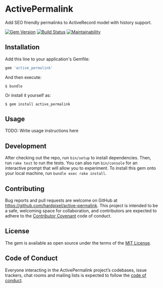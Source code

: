 # ActivePermalink

Add SEO friendly permalinks to ActiveRecord model with history support.

[![Gem Version](https://badge.fury.io/rb/active_permalink.svg)](https://badge.fury.io/rb/active_permalink)
[![Build Status](https://travis-ci.org/hardpixel/active-permalink.svg?branch=master)](https://travis-ci.org/hardpixel/active-permalink)
[![Maintainability](https://api.codeclimate.com/v1/badges/4447eb1a073a93ace5b2/maintainability)](https://codeclimate.com/github/hardpixel/active-permalink/maintainability)

## Installation

Add this line to your application's Gemfile:

```ruby
gem 'active_permalink'
```

And then execute:

    $ bundle

Or install it yourself as:

    $ gem install active_permalink

## Usage

TODO: Write usage instructions here

## Development

After checking out the repo, run `bin/setup` to install dependencies. Then, run `rake test` to run the tests. You can also run `bin/console` for an interactive prompt that will allow you to experiment. To install this gem onto your local machine, run `bundle exec rake install`.

## Contributing

Bug reports and pull requests are welcome on GitHub at https://github.com/hardpixel/active-permalink. This project is intended to be a safe, welcoming space for collaboration, and contributors are expected to adhere to the [Contributor Covenant](http://contributor-covenant.org) code of conduct.

## License

The gem is available as open source under the terms of the [MIT License](https://opensource.org/licenses/MIT).

## Code of Conduct

Everyone interacting in the ActivePermalink project’s codebases, issue trackers, chat rooms and mailing lists is expected to follow the [code of conduct](https://github.com/hardpixel/active-permalink/blob/master/CODE_OF_CONDUCT.md).
